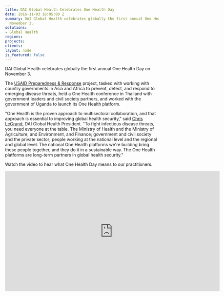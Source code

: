 ```yaml
---
title: DAI Global Health Celebrates One Health Day
date: 2016-11-03 18:05:00 Z
summary: DAI Global Health celebrates globally the first annual One Health Day on
  November 3.
solutions:
- Global Health
regions: 
projects: 
clients: 
layout: node
is_featured: false
---
```


DAI Global Health celebrates globally the first annual One Health Day on November 3.

The [USAID Preparedness & Response][1] project, tasked with working with country governments in Asia and Africa to prevent, detect, and respond to emerging disease threats, held a One Health conference in Thailand with government leaders and civil society partners, and worked with the government of Uganda to launch its One Health platform.

"One Health is the proven approach to multisectoral collaboration, and that approach is essential to improving global health security," said [Chris LeGrand][2], DAI Global Health President. "To fight infectious disease threats, you need everyone at the table. The Ministry of Health and the Ministry of Agriculture, and Environment, and Finance; government and civil society and the private sector; people working at the national level and the regional and global level. The national One Health platforms we're building bring these people together, and they do it in a sustainable way. The One Health platforms are long-term partners in global health security."

Watch the video to hear what One Health Day means to our practitioners.

<iframe allowfullscreen="" frameborder="0" height="394" mozallowfullscreen="" src="https://player.vimeo.com/video/190149471" webkitallowfullscreen="" width="703"></iframe>

[1]: /our-work/projects/worldwide-preparedness-and-response-pr
[2]: /who-we-are/leadership/christopher-legrand
